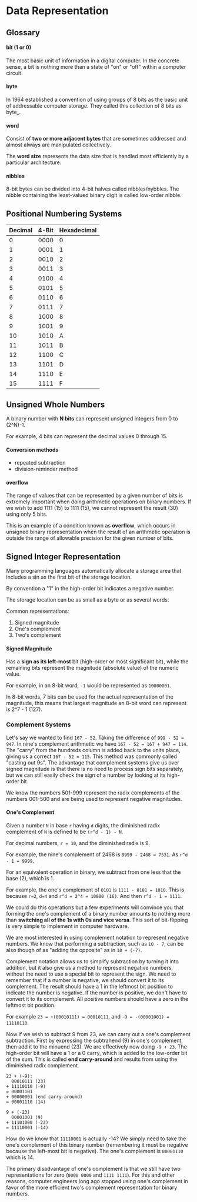 # Data Representation

## Glossary

#### bit (1 or 0)

The most basic unit of information in a digital computer. In the
concrete sense, a bit is nothing more than a state of "on" or "off"
within a computer circuit.

#### byte

In 1964 established a convention of using groups of 8 bits as the
basic unit of addressable computer storage. They called this collection
of 8 bits as byte_.

#### word

Consist of __two or more adjacent bytes__ that are sometimes
addressed and almost always are manipulated collectively.

The __word size__ represents the data size that is handled most
efficiently by a particular architecture.

#### nibbles

8-bit bytes can be divided into 4-bit halves called nibbles/nybbles.
The nibble containing the least-valued binary digit is called low-order nibble.

## Positional Numbering Systems

| Decimal 	| 4-Bit     	| Hexadecimal 	|
|---------	|--------------	|-------------	|
| 0       	| 0000         	| 0           	|
| 1       	| 0001         	| 1           	|
| 2       	| 0010         	| 2           	|
| 3       	| 0011         	| 3           	|
| 4       	| 0100         	| 4           	|
| 5       	| 0101         	| 5           	|
| 6       	| 0110         	| 6           	|
| 7       	| 0111         	| 7           	|
| 8       	| 1000         	| 8           	|
| 9       	| 1001         	| 9           	|
| 10      	| 1010         	| A           	|
| 11      	| 1011         	| B           	|
| 12      	| 1100         	| C           	|
| 13      	| 1101         	| D           	|
| 14      	| 1110         	| E           	|
| 15      	| 1111         	| F           	|

## Unsigned Whole Numbers

A binary number with __N bits__ can represent unsigned integers
from 0 to (2^N)-1.

For example, 4 bits can represent the decimal values 0 through 15.

#### Conversion methods

* repeated subtraction
* division-reminder method

#### overflow

The range of values that can be represented by a given number of bits
is extremely important when doing arithmetic operations on
binary numbers. If we wish to add 1111 (15) to 1111 (15), we cannot represent
the result (30) using only 5 bits.

This is an example of a condition known as __overflow__, which occurs
in unsigned binary representation when the result of an arithmetic
operation is outside the range of allowable precision
for the given number of bits.

## Signed Integer Representation

Many programming languages automatically allocate a storage area
that includes a sin as the first bit of the storage location.

By convention a "1" in the high-order bit indicates a negative number.

The storage location can be as small as a byte or as several words.

Common representations:

1. Signed magnitude
2. One's complement
3. Two's complement

#### Signed Magnitude

Has a __sign as its left-most__ bit (high-order or most significant bit),
while the remaining bits represent the magnitude (absolute value) of the
numeric value.

For example, in an 8-bit word, `-1` would be represented as `10000001`.

In 8-bit words, 7 bits can be used for the actual representation of the magnitude,
this means that largest magnitude an 8-bit word can represent is 2^7 - 1 (127).

### Complement Systems

Let's say we wanted to find `167 - 52`. Taking the difference of `999 - 52 = 947`.
In nine's complement arithmetic we have `167 - 52 = 167 + 947 = 114`. The "carry"
from the hundreds column is added back to the units place, giving us a correct
`167 - 52 = 115`. This method was commonly called "casting out 9s". The advantage
that complement systems give us over signed magnitude is that there is no need to
process sign bits separately, but we can still easily check the sign of a number
by looking at its high-order bit.

We know the numbers 501-999 represent the radix complements of the numbers 001-500
and are being used to represent negative magnitudes.

#### One's Complement

Given a number `N` in base `r` having `d` digits, the diminished radix complement
of `N` is defined to be `(r^d - 1) - N`.

For decimal numbers, `r = 10`, and the diminished radix is 9.

For example, the nine's complement of 2468 is `9999 - 2468 = 7531`. As
`r^d - 1 = 9999`.

For an equivalent operation in binary, we subtract from one less that the base (2), which is 1.

For example, the one's complement of `0101` is `1111 - 0101 = 1010`. This is because `r=2`, `d=4`
and `r^d = 2^4 = 10000 (16)`. And then `r^d - 1 = 1111`.

We could do this operations but a few experiments will convince you that forming
the one's complement of a binary number amounts to nothing more than
__switching all of the 1s with 0s and vice versa__. This sort of bit-flipping is very
simple to implement in computer hardware.

We are most interested in using complement notation to represent negative numbers. We know
that performing a subtraction, such as `10 - 7`, can be also though of as "adding the opposite"
as in `10 + (-7)`.

Complement notation allows us to simplify subtraction by turning it into addition, but it also
give us a method to represent negative numbers, without the need to use a special bit to
represent the sign. We need to remember that if a number is negative, we should convert it
to its complement. The result should have a 1 in the leftmost bit position to indicate the
number is negative. If the number is positive, we don't have to convert it to its complement.
All positive numbers should have a zero in the leftmost bit position.

For example `23 = +(00010111) = 00010111`, and `-9 = -(00001001) = 11110110`.

Now if we wish to subtract 9 from 23, we can carry out a one's complement subtraction. First
by expressing the subtrahend (9) in one's complement, then add it to the minuend (23). We are effectively
now doing `-9 + 23`. The high-order bit will have a 1 or a 0 carry, which is added to the low-order bit of the sum. This
is called __end carry-around__ and results from using the diminished radix complement.

```
23 + (-9):
  00010111 (23)
+ 11110110 (-9)
= 00001101
+ 00000001 (end carry-around)
= 00001110 (14)
```

```
9 + (-23)
  00001001 (9)
+ 11101000 (-23)
= 11110001 (-14)
```

How do we know that `11110001` is actually -14? We simply need to
take the one's complement of this binary number (remembering it must be
negative because the left-most bit is negative). The one's complement is
`00001110` which is 14.

The primary disadvantage of one's complement is that we still have two
representations for zero (`0000 0000` and `1111 1111`). For this and other
reasons, computer engineers long ago stopped using one's complement in favor
of the more efficient two's complement representation for binary numbers.
